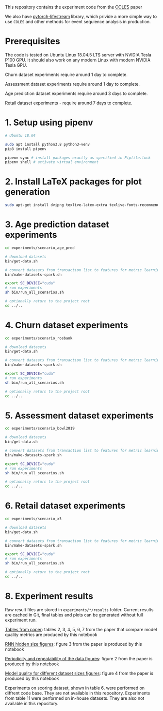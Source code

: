 This repository contains the experiment code from the [COLES](https://doi.org/10.1145/3514221.3526129) paper

We also have [pytorch-lifestream](https://github.com/dllllb/pytorch-lifestream) library, which privide a more simple way to use `COLES` and other methods for event sequience analysis in production.

# Prerequisites

The code is tested on Ubuntu Linux 18.04.5 LTS server with NVIDIA Tesla P100 GPU. It should also work on any modern Linux with modern NVIDIA Tesla GPU.

Churn dataset experiments require around 1 day to complete.

Assessment dataset experiments require around 1 day to complete.

Age prediction dataset experiments require around 3 days to complete.

Retail dataset experiments - require around 7 days to complete.

# 1. Setup using pipenv

```sh
# Ubuntu 18.04

sudo apt install python3.8 python3-venv
pip3 install pipenv

pipenv sync # install packages exactly as specified in Pipfile.lock
pipenv shell # activate virtual environment

```

# 2. Install LaTeX packages for plot generation

```sh
sudo apt-get install dvipng texlive-latex-extra texlive-fonts-recommended cm-super
```

# 3. Age prediction dataset experiments

```sh
cd experiments/scenario_age_pred

# download datasets
bin/get-data.sh

# convert datasets from transaction list to features for metric learning
bin/make-datasets-spark.sh

export SC_DEVICE="cuda"
# run experiments
sh bin/run_all_scenarios.sh

# optionally return to the project root
cd ../..
```

# 4. Churn dataset experiments

```sh
cd experiments/scenario_rosbank

# download datasets
bin/get-data.sh

# convert datasets from transaction list to features for metric learning
bin/make-datasets-spark.sh

export SC_DEVICE="cuda"
# run experiments
sh bin/run_all_scenarios.sh

# optionally return to the project root
cd ../..
```

# 5. Assessment dataset experiments

 ```sh
cd experiments/scenario_bowl2019

# download datasets
bin/get-data.sh

# convert datasets from transaction list to features for metric learning
bin/make-datasets-spark.sh

export SC_DEVICE="cuda"
# run experiments
sh bin/run_all_scenarios.sh

# optionally return to the project root
cd ../..
```

# 6. Retail dataset experiments

```sh
cd experiments/scenario_x5

# download datasets
bin/get-data.sh

# convert datasets from transaction list to features for metric learning
bin/make-datasets-spark.sh

export SC_DEVICE="cuda"
# run experiments
sh bin/run_all_scenarios.sh

# optionally return to the project root
cd ../..
```

# 8. Experiment results

Raw result files are stored in `experiments/*/results` folder. Current results are cached in Git, final tables and plots can be generated without full experiment run.

[Tables from paper](experiments/notebooks/collect_tables.ipynb): tables 2, 3, 4, 5, 6, 7 from the paper that compare model quality metrics are produced by this notebook

[RNN hidden size figures](experiments/notebooks/hidden_size_figures.ipynb): figure 3 from the paper is produced by this notebook

[Periodicity and repeatability of the data figures](experiments/notebooks/kl_cyclostationarity.ipynb): figure 2 from the paper is produced by this notebook

[Model quality for different dataset sizes figures](experiments/notebooks/semi_supervised_figures.ipynb): figure 4 from the paper is produced by this notebook

Experiments on scoring dataset, shown in table 6, were performed on diffrent code base. They are not available in this repository. Experiments from table 11 were performed on in-house datasets. They are also not available in this repository.
